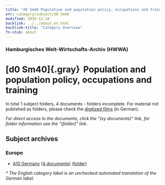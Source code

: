 ```yaml
---
title: "d0 Sm40 Population and population policy, occupations and training"
etr: category/subject/d0 Sm40
modified: 2020-12-18
backlink: ../../about.en.html
backlink-title: "Category Overview"
fn-stub: about
---
```


### Hamburgisches Welt-Wirtschafts-Archiv (HWWA)
# [d0 Sm40]{.gray}&#8201; Population and population policy, occupations and training&#160; 





In total 1 subject folders, 4 documents - folders incomplete.
For material not published as folders, please check the [digitized films](/film/h1_sh) (in German).

_For direct access to the documents, click the "(xy documents)" link, for folder information use the "(folder)" link._

## Subject archives



### Europe

- [A10 Germany](../../../geo/about.en.html#A10) (<a href="https://dfg-viewer.de/show/?tx_dlf[id]=https://pm20.zbw.eu/mets/sh/1261xx/126128/1851xx/185141/public.mets.en.xml" target="_blank">4 documents</a>) ([folder](http://purl.org/pressemappe20/folder/sh/126128,185141))


_* The English category label is an unchecked automated translation of the German label._

